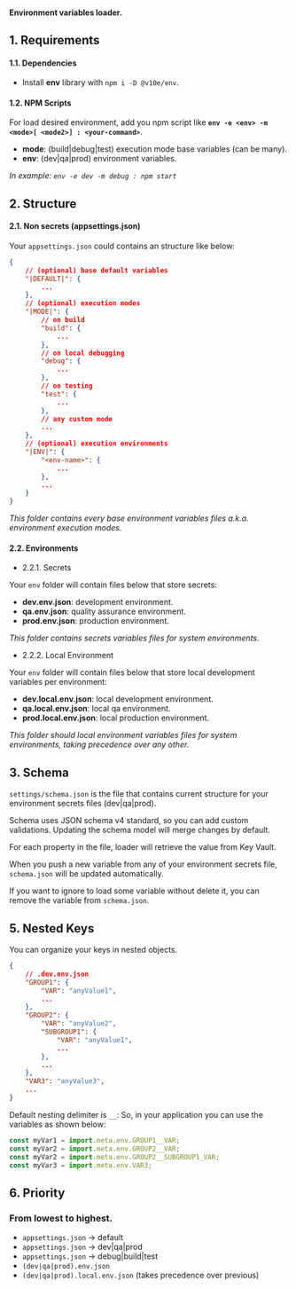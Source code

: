 #### Environment variables loader.

## 1. Requirements

#### 1.1. Dependencies

-   Install **env** library with `npm i -D @v10e/env`.

#### 1.2. NPM Scripts

For load desired environment, add you npm script like **`env -e <env> -m <mode>[ <mode2>] : <your-command>`**.

-   **mode**: (build|debug|test) execution mode base variables (can be many).
-   **env**: (dev|qa|prod) environment variables.

_In example: `env -e dev -m debug : npm start`_

## 2. Structure

#### 2.1. Non secrets (appsettings.json)

Your `appsettings.json` could contains an structure like below:

```json
{
	// (optional) base default variables
	"|DEFAULT|": {
		...
	},
	// (optional) execution modes
	"|MODE|": {
		// on build
		"build": {
			...
		},
		// on local debugging
		"debug": {
			...
		},
		// on testing
		"test": {
			...
		},
		// any custom mode
		...
	},
	// (optional) execution environments
	"|ENV|": {
		"<env-name>": {
			...
		},
		...
	}
}
```

_This folder contains every base environment variables files a.k.a. environment execution modes._

#### 2.2. Environments

-   2.2.1. Secrets

Your `env` folder will contain files below that store secrets:

-   **dev.env.json**: development environment.
-   **qa.env.json**: quality assurance environment.
-   **prod.env.json**: production environment.

_This folder contains secrets variables files for system environments._

-   2.2.2. Local Environment

Your `env` folder will contain files below that store local development variables per environment:

-   **dev.local.env.json**: local development environment.
-   **qa.local.env.json**: local qa environment.
-   **prod.local.env.json**: local production environment.

_This folder should local environment variables files for system environments, taking precedence over any other._

## 3. Schema

`settings/schema.json` is the file that contains current structure for
your environment secrets files (dev|qa|prod).

Schema uses JSON schema v4 standard, so you can add custom validations.
Updating the schema model will merge changes by default.

For each property in the file, loader will retrieve the value from Key
Vault.

When you push a new variable from any of your environment secrets
file, `schema.json` will be updated automatically.

If you want to ignore to load some variable without delete it, you can remove
the variable from `schema.json`.

## 5. Nested Keys

You can organize your keys in nested objects.

```json
{
	// .dev.env.json
	"GROUP1": {
		"VAR": "anyValue1",
		...
	},
	"GROUP2": {
		"VAR": "anyValue2",
		"SUBGROUP1": {
			"VAR": "anyValue1",
			...
		},
		...
	},
	"VAR3": "anyValue3",
	...
}
```

Default nesting delimiter is `__`:
So, in your application you can use the variables as shown below:

```javascript
const myVar1 = import.meta.env.GROUP1__VAR;
const myVar2 = import.meta.env.GROUP2__VAR;
const myVar2 = import.meta.env.GROUP2__SUBGROUP1_VAR;
const myVar3 = import.meta.env.VAR3;
```

## 6. Priority

### From lowest to highest.

-   `appsettings.json` -> default
-   `appsettings.json` -> dev|qa|prod
-   `appsettings.json` -> debug|build|test
-   `(dev|qa|prod).env.json`
-   `(dev|qa|prod).local.env.json` (takes precedence over previous)
